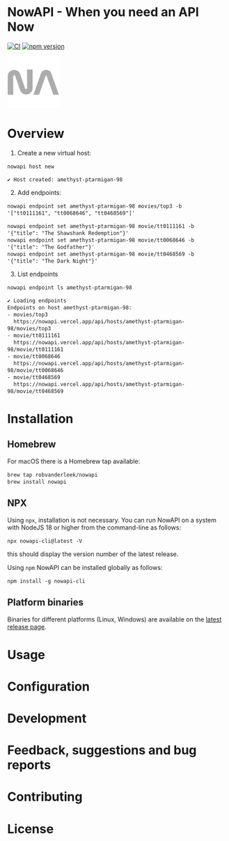 # NowAPI - When you need an API Now

[![CI](https://github.com/robvanderleek/nowapi/actions/workflows/ci.yml/badge.svg)](https://github.com/robvanderleek/nowapi/actions/workflows/ci.yml)
[![npm version](https://badge.fury.io/js/nowapi-cli.svg)](https://badge.fury.io/js/nowapi-cli)

![Logo](https://raw.githubusercontent.com/robvanderleek/nowapi/main/docs/nowapi-logo.png?raw=true)

# Overview

1. Create a new virtual host:

```shell
nowapi host new
```

```shell
✔ Host created: amethyst-ptarmigan-98
```

2. Add endpoints:

```shell
nowapi endpoint set amethyst-ptarmigan-98 movies/top3 -b '["tt0111161", "tt0068646", "tt0468569"]'
```

```shell
nowapi endpoint set amethyst-ptarmigan-98 movie/tt0111161 -b '{"title": "The Shawshank Redemption"}'
nowapi endpoint set amethyst-ptarmigan-98 movie/tt0068646 -b '{"title": "The Godfather"}'
nowapi endpoint set amethyst-ptarmigan-98 movie/tt0468569 -b '{"title": "The Dark Night"}'
```

3. List endpoints

```shell
nowapi endpoint ls amethyst-ptarmigan-98
```

```shell
✔ Loading endpoints
Endpoints on host amethyst-ptarmigan-98:
- movies/top3
  https://nowapi.vercel.app/api/hosts/amethyst-ptarmigan-98/movies/top3
- movie/tt0111161
  https://nowapi.vercel.app/api/hosts/amethyst-ptarmigan-98/movie/tt0111161
- movie/tt0068646
  https://nowapi.vercel.app/api/hosts/amethyst-ptarmigan-98/movie/tt0068646
- movie/tt0468569
  https://nowapi.vercel.app/api/hosts/amethyst-ptarmigan-98/movie/tt0468569
```

# Installation

## Homebrew

For macOS there is a Homebrew tap available: 

```shell
brew tap robvanderleek/nowapi
brew install nowapi
```

## NPX

Using `npx`, installation is not necessary. You can run NowAPI on a system with
NodeJS 18 or higher from the command-line as follows:

```shell
npx nowapi-cli@latest -V
```

this should display the version number of the latest release.

Using `npm` NowAPI can be installed globally as follows:

```shell
npm install -g nowapi-cli
```

## Platform binaries

Binaries for different platforms (Linux, Windows) are available on the [latest
release page](https://github.com/robvanderleek/nowapi/releases/latest).

# Usage

# Configuration

# Development

# Feedback, suggestions and bug reports

# Contributing

# License
